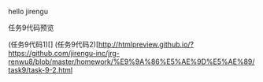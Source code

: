 hello jirengu

任务9代码预览

(任务9代码1)[]
(任务9代码2)[http://htmlpreview.github.io/?https://github.com/jirengu-inc/jrg-renwu8/blob/master/homework/%E9%9A%86%E5%AE%9D%E5%AE%89/task9/task-9-2.html
